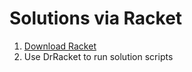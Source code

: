 # Solutions via Racket

1. [Download Racket](https://racket-lang.org/)
2. Use DrRacket to run solution scripts
